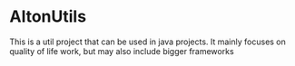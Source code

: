 # AltonUtils
This is a util project that can be used in java projects. It mainly focuses on quality of life work, but may also include bigger frameworks
